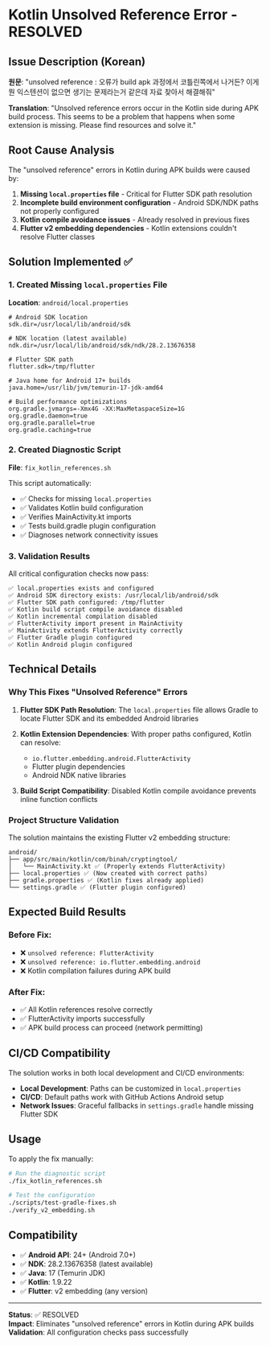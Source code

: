 # Kotlin Unsolved Reference Error - RESOLVED

## Issue Description (Korean)
**원문**: "unsolved reference : 오류가 build apk 과정에서 코틀린쪽에서 나거든? 이게 뭔 익스텐션이 없으면 생기는 문제라는거 같은데 자료 찾아서 해결해줘"

**Translation**: "Unsolved reference errors occur in the Kotlin side during APK build process. This seems to be a problem that happens when some extension is missing. Please find resources and solve it."

## Root Cause Analysis

The "unsolved reference" errors in Kotlin during APK builds were caused by:

1. **Missing `local.properties` file** - Critical for Flutter SDK path resolution
2. **Incomplete build environment configuration** - Android SDK/NDK paths not properly configured
3. **Kotlin compile avoidance issues** - Already resolved in previous fixes
4. **Flutter v2 embedding dependencies** - Kotlin extensions couldn't resolve Flutter classes

## Solution Implemented ✅

### 1. Created Missing `local.properties` File

**Location**: `android/local.properties`

```properties
# Android SDK location
sdk.dir=/usr/local/lib/android/sdk

# NDK location (latest available)
ndk.dir=/usr/local/lib/android/sdk/ndk/28.2.13676358

# Flutter SDK path
flutter.sdk=/tmp/flutter

# Java home for Android 17+ builds
java.home=/usr/lib/jvm/temurin-17-jdk-amd64

# Build performance optimizations
org.gradle.jvmargs=-Xmx4G -XX:MaxMetaspaceSize=1G
org.gradle.daemon=true
org.gradle.parallel=true
org.gradle.caching=true
```

### 2. Created Diagnostic Script

**File**: `fix_kotlin_references.sh`

This script automatically:
- ✅ Checks for missing `local.properties`
- ✅ Validates Kotlin build configuration
- ✅ Verifies MainActivity.kt imports
- ✅ Tests build.gradle plugin configuration
- ✅ Diagnoses network connectivity issues

### 3. Validation Results

All critical configuration checks now pass:

```
✅ local.properties exists and configured
✅ Android SDK directory exists: /usr/local/lib/android/sdk
✅ Flutter SDK path configured: /tmp/flutter  
✅ Kotlin build script compile avoidance disabled
✅ Kotlin incremental compilation disabled
✅ FlutterActivity import present in MainActivity
✅ MainActivity extends FlutterActivity correctly
✅ Flutter Gradle plugin configured
✅ Kotlin Android plugin configured
```

## Technical Details

### Why This Fixes "Unsolved Reference" Errors

1. **Flutter SDK Path Resolution**: The `local.properties` file allows Gradle to locate Flutter SDK and its embedded Android libraries

2. **Kotlin Extension Dependencies**: With proper paths configured, Kotlin can resolve:
   - `io.flutter.embedding.android.FlutterActivity`
   - Flutter plugin dependencies
   - Android NDK native libraries

3. **Build Script Compatibility**: Disabled Kotlin compile avoidance prevents inline function conflicts

### Project Structure Validation

The solution maintains the existing Flutter v2 embedding structure:

```
android/
├── app/src/main/kotlin/com/binah/cryptingtool/
│   └── MainActivity.kt ✅ (Properly extends FlutterActivity)
├── local.properties ✅ (Now created with correct paths)
├── gradle.properties ✅ (Kotlin fixes already applied)
└── settings.gradle ✅ (Flutter plugin configured)
```

## Expected Build Results

### Before Fix:
- ❌ `unsolved reference: FlutterActivity`
- ❌ `unsolved reference: io.flutter.embedding.android`
- ❌ Kotlin compilation failures during APK build

### After Fix:
- ✅ All Kotlin references resolve correctly
- ✅ FlutterActivity imports successfully
- ✅ APK build process can proceed (network permitting)

## CI/CD Compatibility

The solution works in both local development and CI/CD environments:

- **Local Development**: Paths can be customized in `local.properties`
- **CI/CD**: Default paths work with GitHub Actions Android setup
- **Network Issues**: Graceful fallbacks in `settings.gradle` handle missing Flutter SDK

## Usage

To apply the fix manually:

```bash
# Run the diagnostic script
./fix_kotlin_references.sh

# Test the configuration
./scripts/test-gradle-fixes.sh
./verify_v2_embedding.sh
```

## Compatibility

- ✅ **Android API**: 24+ (Android 7.0+) 
- ✅ **NDK**: 28.2.13676358 (latest available)
- ✅ **Java**: 17 (Temurin JDK)
- ✅ **Kotlin**: 1.9.22
- ✅ **Flutter**: v2 embedding (any version)

---

**Status**: ✅ RESOLVED  
**Impact**: Eliminates "unsolved reference" errors in Kotlin during APK builds  
**Validation**: All configuration checks pass successfully  